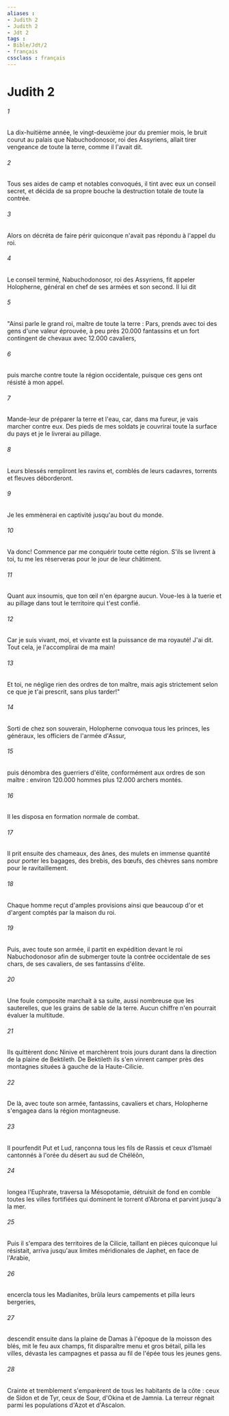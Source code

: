 ```yaml
---
aliases : 
- Judith 2
- Judith 2
- Jdt 2
tags : 
- Bible/Jdt/2
- français
cssclass : français
---
```


# Judith 2

###### 1
La dix-huitième année, le vingt-deuxième jour du premier mois, le bruit courut au palais que Nabuchodonosor, roi des Assyriens, allait tirer vengeance de toute la terre, comme il l'avait dit.
###### 2
Tous ses aides de camp et notables convoqués, il tint avec eux un conseil secret, et décida de sa propre bouche la destruction totale de toute la contrée.
###### 3
Alors on décréta de faire périr quiconque n'avait pas répondu à l'appel du roi.
###### 4
Le conseil terminé, Nabuchodonosor, roi des Assyriens, fit appeler Holopherne, général en chef de ses armées et son second. Il lui dit
###### 5
"Ainsi parle le grand roi, maître de toute la terre : Pars, prends avec toi des gens d'une valeur éprouvée, à peu près 20.000 fantassins et un fort contingent de chevaux avec 12.000 cavaliers,
###### 6
puis marche contre toute la région occidentale, puisque ces gens ont résisté à mon appel.
###### 7
Mande-leur de préparer la terre et l'eau, car, dans ma fureur, je vais marcher contre eux. Des pieds de mes soldats je couvrirai toute la surface du pays et je le livrerai au pillage.
###### 8
Leurs blessés rempliront les ravins et, comblés de leurs cadavres, torrents et fleuves déborderont.
###### 9
Je les emmènerai en captivité jusqu'au bout du monde.
###### 10
Va donc! Commence par me conquérir toute cette région. S'ils se livrent à toi, tu me les réserveras pour le jour de leur châtiment.
###### 11
Quant aux insoumis, que ton œil n'en épargne aucun. Voue-les à la tuerie et au pillage dans tout le territoire qui t'est confié.
###### 12
Car je suis vivant, moi, et vivante est la puissance de ma royauté! J'ai dit. Tout cela, je l'accomplirai de ma main!
###### 13
Et toi, ne néglige rien des ordres de ton maître, mais agis strictement selon ce que je t'ai prescrit, sans plus tarder!"
###### 14
Sorti de chez son souverain, Holopherne convoqua tous les princes, les généraux, les officiers de l'armée d'Assur,
###### 15
puis dénombra des guerriers d'élite, conformément aux ordres de son maître : environ 120.000 hommes plus 12.000 archers montés.
###### 16
Il les disposa en formation normale de combat.
###### 17
Il prit ensuite des chameaux, des ânes, des mulets en immense quantité pour porter les bagages, des brebis, des bœufs, des chèvres sans nombre pour le ravitaillement.
###### 18
Chaque homme reçut d'amples provisions ainsi que beaucoup d'or et d'argent comptés par la maison du roi.
###### 19
Puis, avec toute son armée, il partit en expédition devant le roi Nabuchodonosor afin de submerger toute la contrée occidentale de ses chars, de ses cavaliers, de ses fantassins d'élite.
###### 20
Une foule composite marchait à sa suite, aussi nombreuse que les sauterelles, que les grains de sable de la terre. Aucun chiffre n'en pourrait évaluer la multitude.
###### 21
Ils quittèrent donc Ninive et marchèrent trois jours durant dans la direction de la plaine de Bektileth. De Bektileth ils s'en vinrent camper près des montagnes situées à gauche de la Haute-Cilicie.
###### 22
De là, avec toute son armée, fantassins, cavaliers et chars, Holopherne s'engagea dans la région montagneuse.
###### 23
Il pourfendit Put et Lud, rançonna tous les fils de Rassis et ceux d'Ismaèl cantonnés à l'orée du désert au sud de Chéléôn,
###### 24
longea l'Euphrate, traversa la Mésopotamie, détruisit de fond en comble toutes les villes fortifiées qui dominent le torrent d'Abrona et parvint jusqu'à la mer.
###### 25
Puis il s'empara des territoires de la Cilicie, taillant en pièces quiconque lui résistait, arriva jusqu'aux limites méridionales de Japhet, en face de l'Arabie,
###### 26
encercla tous les Madianites, brûla leurs campements et pilla leurs bergeries,
###### 27
descendit ensuite dans la plaine de Damas à l'époque de la moisson des blés, mit le feu aux champs, fit disparaître menu et gros bétail, pilla les villes, dévasta les campagnes et passa au fil de l'épée tous les jeunes gens.
###### 28
Crainte et tremblement s'emparèrent de tous les habitants de la côte : ceux de Sidon et de Tyr, ceux de Sour, d'Okina et de Jamnia. La terreur régnait parmi les populations d'Azot et d'Ascalon.
